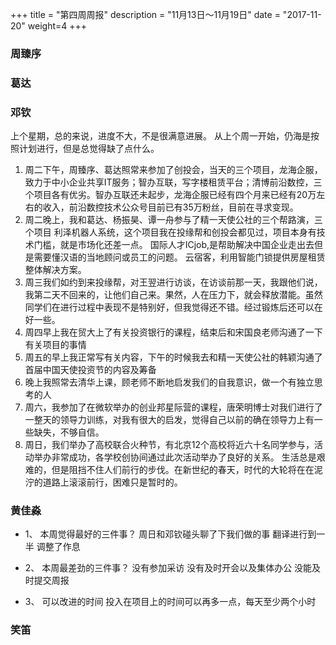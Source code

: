 +++
title = "第四周周报"
description = "11月13日～11月19日"
date = "2017-11-20"
weight=4
+++

### 周臻序

### 葛达

### 邓钦
上个星期，总的来说，进度不大，不是很满意进展。
从上个周一开始，仍海是按照计划进行，但是总觉得缺了点什么。
1.	周二下午，周臻序、葛达照常来参加了创投会，当天的三个项目，龙海企服，致力于中小企业共享IT服务；智办互联，写字楼租赁平台；清博前沿数控，三个项目各有优劣。智办互联还未起步，龙海企服已经有四个月来已经有20万左右的收入，前沿数控技术公众号目前已有35万粉丝，目前在寻求变现。
2.	周二晚上，我和葛达、杨振昊、谭一舟参与了精一天使公社的三个帮路演，三个项目
利泽机器人系统，这个项目我在投缘帮和创投会都见过，项目本身有技术门槛，就是市场化还差一点。
国际人才ICjob,是帮助解决中国企业走出去但是需要懂汉语的当地顾问或员工的问题。
云宿客，利用智能门锁提供房屋租赁整体解决方案。
3.	周三我们如约到来投缘帮，对王翌进行访谈，在访谈前那一天，我跟他们说，我第二天不回来的，让他们自己来。果然，人在压力下，就会释放潜能。虽然同学们在进行过程中表现不是特别好，但我觉得还不错。经过锻炼后还可以在好一些。
4.	周四早上我在贸大上了有关投资银行的课程，结束后和宋国良老师沟通了一下有关项目的事情
5.	周五的早上我正常写有关内容，下午的时候我去和精一天使公社的韩颖沟通了首届中国天使投资节的内容及筹备
6.	晚上我照常去清华上课，顾老师不断地启发我们的自我意识，做一个有独立思考的人
7.	周六，我参加了在微软举办的创业邦星际营的课程，唐荣明博士对我们进行了一整天的领导力训练，对我有很大的启发，觉得自己以前的确在领导力上有一些缺失，不够自信。
8.	周日，我们举办了高校联合火种节，有北京12个高校将近六十名同学参与，活动举办非常成功，各学校创协间通过此次活动举办了良好的关系。
生活总是艰难的，但是阻挡不住人们前行的步伐。在新世纪的春天，时代的大轮将在在泥泞的道路上滚滚前行，困难只是暂时的。

### 黄佳淼
* 1、	本周觉得最好的三件事？
周日和邓钦碰头聊了下我们做的事
翻译进行到一半
   调整了作息

* 2、	本周最差劲的三件事？
没有参加采访
没有及时开会以及集体办公
没能及时提交周报

* 3、	可以改进的时间
投入在项目上的时间可以再多一点，每天至少两个小时

### 笑笛
